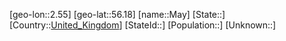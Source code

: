 ﻿---
location: [56.18,2.55]
type: City
tags:
- geo/City


SpocWebEntityId: 32357
isDeleted: false
confidential: public

---
[geo-lon::2.55]
[geo-lat::56.18]
[name::May]
[State::]
[Country::[United_Kingdom](geo/Continent/Europe/United_Kingdom.md)]
[StateId::]
[Population::]
[Unknown::]


